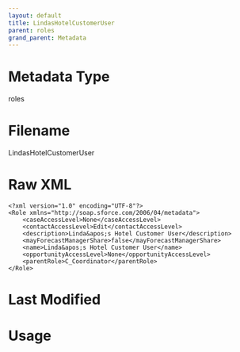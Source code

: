 ```yaml
---
layout: default
title: LindasHotelCustomerUser
parent: roles
grand_parent: Metadata
---
```

# Metadata Type
roles


# Filename 
LindasHotelCustomerUser


# Raw XML
```
<?xml version="1.0" encoding="UTF-8"?>
<Role xmlns="http://soap.sforce.com/2006/04/metadata">
    <caseAccessLevel>None</caseAccessLevel>
    <contactAccessLevel>Edit</contactAccessLevel>
    <description>Linda&apos;s Hotel Customer User</description>
    <mayForecastManagerShare>false</mayForecastManagerShare>
    <name>Linda&apos;s Hotel Customer User</name>
    <opportunityAccessLevel>None</opportunityAccessLevel>
    <parentRole>C_Coordinator</parentRole>
</Role>
```


# Last Modified


# Usage
